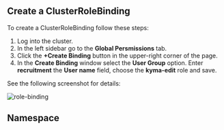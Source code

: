 ## Create a ClusterRoleBinding

To create a ClusterRoleBinding follow these steps:

1. Log into the cluster.
2. In the left sidebar go to the **Global Persmissions** tab.
3. Click the **+Create Binding** button in the upper-right corner of the page.
4. In the **Create Binding** window select the **User Group** option. Enter **recruitment** the **User name** field, choose the **kyma-edit** role and save. 

See the following screenshot for details:

![role-binding](https://user-images.githubusercontent.com/23300533/124465722-06920d80-dd96-11eb-8826-e12d4b1b547f.png)


## Namespace


